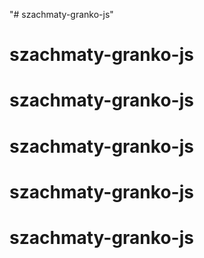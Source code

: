 "# szachmaty-granko-js" 
# szachmaty-granko-js
# szachmaty-granko-js
# szachmaty-granko-js
# szachmaty-granko-js
# szachmaty-granko-js
